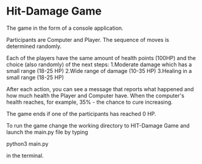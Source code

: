 # Hit-Damage Game
The game in the form of a console application.

Participants are Computer and Player. The sequence of moves is determined randomly.

Each of the players have the same amount of health points (100HP) and the choice (also randomly) of the next steps:
1.Moderate damage which has a small range (18-25 HP)
2.Wide range of damage (10-35 HP)
3.Healing in a small range (18-25 HP)

After each action, you can see a message that reports what happened and how much health the Player and Computer have.
When the computer's health reaches, for example, 35% - the chance to cure increasing.

The game ends if one of the participants has reached 0 HP.

To run the game change the working directory to HIT-Damage Game and launch the main.py file by typing

python3 main.py

in the terminal.
